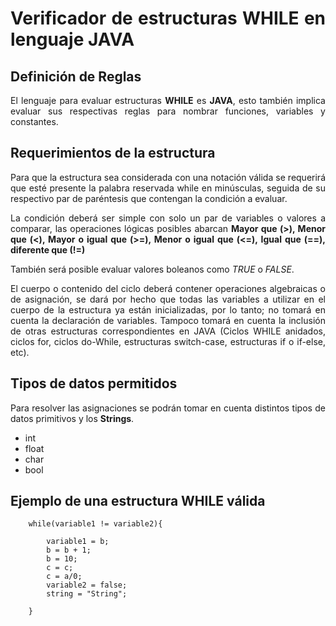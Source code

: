 <div style="text-align: justify">

# Verificador de estructuras WHILE en lenguaje JAVA

## Definición de Reglas

El lenguaje para evaluar estructuras __WHILE__ es __JAVA__, esto también implica evaluar 
sus respectivas reglas para nombrar funciones, variables y constantes.

## Requerimientos de la estructura

Para que la estructura sea considerada con una notación válida se requerirá que esté presente la palabra reservada while
en minúsculas, seguida de su respectivo par de paréntesis que contengan la condición a evaluar.

La condición deberá ser simple con solo un par de variables o valores a comparar, las operaciones lógicas posibles 
abarcan __Mayor que (>), Menor que (<), Mayor o igual que (>=), Menor o igual que (<=), Igual que (==), diferente que (!=)__

También será posible evaluar valores boleanos como _TRUE_ o _FALSE_.

El cuerpo o contenido del ciclo deberá contener operaciones algebraicas o de asignación, se dará por hecho que todas las
variables a utilizar en el cuerpo de la estructura ya están inicializadas, por lo tanto; no tomará en cuenta la declaración de variables.
Tampoco tomará en cuenta la inclusión de otras estructuras correspondientes en JAVA (Ciclos WHILE anidados, ciclos for, ciclos do-While, estructuras switch-case, estructuras if o if-else, etc).

## Tipos de datos permitidos

Para resolver las asignaciones se podrán tomar en cuenta distintos tipos de datos primitivos y los __Strings__.

* int
* float
* char
* bool

## Ejemplo de una estructura WHILE válida
```
    while(variable1 != variable2){
    
        variable1 = b;
        b = b + 1;
        b = 10;
        c = c;
        c = a/0;
        variable2 = false;
        string = "String";
    
    } 
    
```

</div>